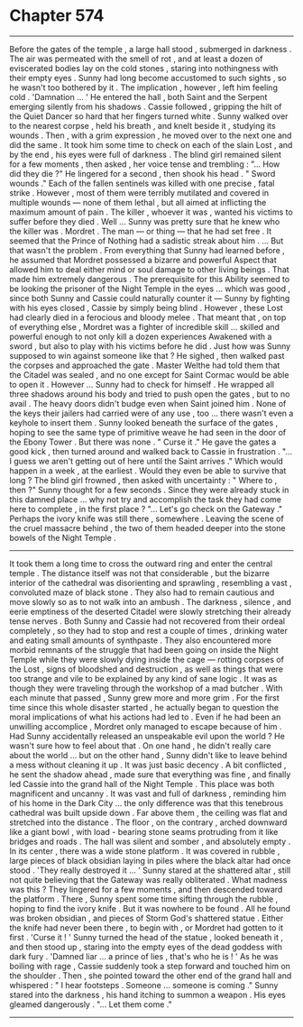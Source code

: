 
# Chapter 574


---

Before the gates of the temple , a large hall stood , submerged in darkness . The air was permeated with the smell of rot , and at least a dozen of eviscerated bodies lay on the cold stones , staring into nothingness with their empty eyes .
Sunny had long become accustomed to such sights , so he wasn't too bothered by it . The implication , however , left him feeling cold .
'Damnation … '
He entered the hall , both Saint and the Serpent emerging silently from his shadows . Cassie followed , gripping the hilt of the Quiet Dancer so hard that her fingers turned white .
Sunny walked over to the nearest corpse , held his breath , and knelt beside it , studying its wounds . Then , with a grim expression , he moved over to the next one and did the same .
It took him some time to check on each of the slain Lost , and by the end , his eyes were full of darkness .
The blind girl remained silent for a few moments , then asked , her voice tense and trembling :
"... How did they die ?"
He lingered for a second , then shook his head .
" Sword wounds ."
Each of the fallen sentinels was killed with one precise , fatal strike . However , most of them were terribly mutilated and covered in multiple wounds — none of them lethal , but all aimed at inflicting the maximum amount of pain .
The killer , whoever it was , wanted his victims to suffer before they died .
Well … Sunny was pretty sure that he knew who the killer was .
Mordret . The man — or thing — that he had set free .
It seemed that the Prince of Nothing had a sadistic streak about him .
… But that wasn't the problem .
From everything that Sunny had learned before , he assumed that Mordret possessed a bizarre and powerful Aspect that allowed him to deal either mind or soul damage to other living beings . That made him extremely dangerous .
The prerequisite for this Ability seemed to be looking the prisoner of the Night Temple in the eyes … which was good , since both Sunny and Cassie could naturally counter it — Sunny by fighting with his eyes closed , Cassie by simply being blind .
However , these Lost had clearly died in a ferocious and bloody melee . That meant that , on top of everything else , Mordret was a fighter of incredible skill … skilled and powerful enough to not only kill a dozen experiences Awakened with a sword , but also to play with his victims before he did .
Just how was Sunny supposed to win against someone like that ?
He sighed , then walked past the corpses and approached the gate .
Master Welthe had told them that the Citadel was sealed , and no one except for Saint Cormac would be able to open it . However … Sunny had to check for himself .
He wrapped all three shadows around his body and tried to push open the gates , but to no avail . The heavy doors didn't budge even when Saint joined him . None of the keys their jailers had carried were of any use , too … there wasn't even a keyhole to insert them .
Sunny looked beneath the surface of the gates , hoping to see the same type of primitive weave he had seen in the door of the Ebony Tower . But there was none .
" Curse it ."
He gave the gates a good kick , then turned around and walked back to Cassie in frustration .
"... I guess we aren't getting out of here until the Saint arrives ."
Which would happen in a week , at the earliest .
Would they even be able to survive that long ?
The blind girl frowned , then asked with uncertainty :
" Where to , then ?"
Sunny thought for a few seconds .
Since they were already stuck in this damned place … why not try and accomplish the task they had come here to complete , in the first place ?
"... Let's go check on the Gateway ."
Perhaps the ivory knife was still there , somewhere .
Leaving the scene of the cruel massacre behind , the two of them headed deeper into the stone bowels of the Night Temple .
***
It took them a long time to cross the outward ring and enter the central temple . The distance itself was not that considerable , but the bizarre interior of the cathedral was disorienting and sprawling , resembling a vast , convoluted maze of black stone . They also had to remain cautious and move slowly so as to not walk into an ambush .
The darkness , silence , and eerie emptiness of the deserted Citadel were slowly stretching their already tense nerves . Both Sunny and Cassie had not recovered from their ordeal completely , so they had to stop and rest a couple of times , drinking water and eating small amounts of synthpaste .
They also encountered more morbid remnants of the struggle that had been going on inside the Night Temple while they were slowly dying inside the cage — rotting corpses of the Lost , signs of bloodshed and destruction , as well as things that were too strange and vile to be explained by any kind of sane logic .
It was as though they were traveling through the workshop of a mad butcher .
With each minute that passed , Sunny grew more and more grim .
For the first time since this whole disaster started , he actually began to question the moral implications of what his actions had led to . Even if he had been an unwilling accomplice , Mordret only managed to escape because of him .
Had Sunny accidentally released an unspeakable evil upon the world ?
He wasn't sure how to feel about that . On one hand , he didn't really care about the world … but on the other hand , Sunny didn't like to leave behind a mess without cleaning it up . It was just basic decency .
A bit conflicted , he sent the shadow ahead , made sure that everything was fine , and finally led Cassie into the grand hall of the Night Temple .
This place was both magnificent and uncanny . It was vast and full of darkness , reminding him of his home in the Dark City ... the only difference was that this tenebrous cathedral was built upside down .
Far above them , the ceiling was flat and stretched into the distance . The floor , on the contrary , arched downward like a giant bowl , with load - bearing stone seams protruding from it like bridges and roads . The hall was silent and somber , and absolutely empty .
In its center , there was a wide stone platform . It was covered in rubble , large pieces of black obsidian laying in piles where the black altar had once stood .
'They really destroyed it … '
Sunny stared at the shattered altar , still not quite believing that the Gateway was really obliterated .
What madness was this ?
They lingered for a few moments , and then descended toward the platform . There , Sunny spent some time sifting through the rubble , hoping to find the ivory knife .
But it was nowhere to be found . All he found was broken obsidian , and pieces of Storm God's shattered statue .
Either the knife had never been there , to begin with , or Mordret had gotten to it first .
'Curse it ! '
Sunny turned the head of the statue , looked beneath it , and then stood up , staring into the empty eyes of the dead goddess with dark fury .
'Damned liar … a prince of lies , that's who he is ! '
As he was boiling with rage , Cassie suddenly took a step forward and touched him on the shoulder .
Then , she pointed toward the other end of the grand hall and whispered :
" I hear footsteps . Someone … someone is coming ."
Sunny stared into the darkness , his hand itching to summon a weapon . His eyes gleamed dangerously .
"... Let them come ."

---

